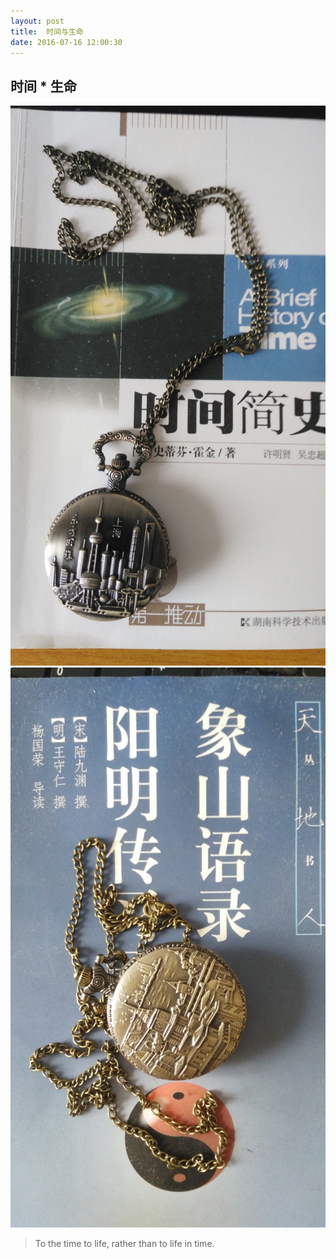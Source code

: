 ```yaml
---
layout: post
title:  时间与生命
date: 2016-07-16 12:00:30
---
```


##  时间 * 生命 ##
![](/assets/first/1.jpg)
![](/assets/first/2.jpg)

> To the time to life, rather than to life in time.
